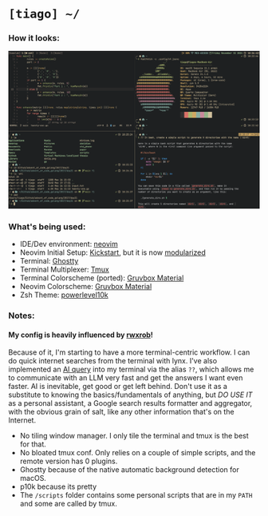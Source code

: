 # `[tiago] ~/`

### How it looks:
![image](ws.png)

### What's being used:
- IDE/Dev environment: [neovim](https://neovim.io)
- Neovim Initial Setup: [Kickstart](https://github.com/nvim-lua/kickstart.nvim), but it is now [modularized](https://github.com/dam9000/kickstart-modular.nvim)
- Terminal: [Ghostty](https://github.com/ghostty-org/ghostty)
- Terminal Multiplexer: [Tmux](https://github.com/tmux/tmux)
- Terminal Colorscheme (ported): [Gruvbox Material](./.config/ghostty/config)
- Neovim Colorscheme: [Gruvbox Material](https://github.com/f4z3r/gruvbox-material.nvim)
- Zsh Theme: [powerlevel10k](https://github.com/romkatv/powerlevel10k)

### Notes:

#### My config is heavily influenced by [rwxrob](https://www.youtube.com/@rwxrob)!

Because of it, I'm starting to have a more terminal-centric workflow. I can do quick internet searches from the terminal with lynx. I've also implemented an [AI query](https://groq.com) into
my terminal via the alias `??`, which allows me to communicate with an LLM very fast and get the answers I want even faster. AI is inevitable, get good or get left behind. Don't use it as a substitute to knowing the basics/fundamentals of anything, but *DO USE IT* as a personal assistant, 
a Google search results formatter and aggregator, with the obvious grain of salt, like any other information that's on the Internet.

- No tiling window manager. I only tile the terminal and tmux is the best for that.
- No bloated tmux conf. Only relies on a couple of simple scripts, and the remote version has 0 plugins.
- Ghostty because of the native automatic background detection for macOS.
- p10k because its pretty
- The `/scripts` folder contains some personal scripts that are in my `PATH` and some are called by tmux.
